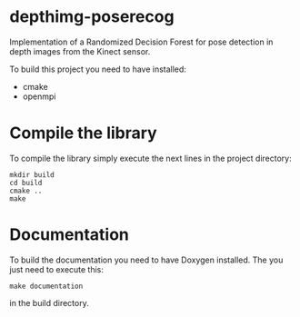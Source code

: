 depthimg-poserecog
==================

Implementation of a Randomized Decision Forest for pose detection in depth
images from the Kinect sensor.


To build this project you need to have installed:

* cmake
* openmpi

Compile the library
===================

To compile the library simply execute the next lines in the project
directory:

    mkdir build
    cd build
    cmake ..
    make

Documentation
=============

To build the documentation you need to have Doxygen installed. The you
just need to execute this:

    make documentation

in the build directory.
